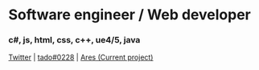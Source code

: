 # Software engineer / Web developer

### c#, js, html, css, c++, ue4/5, java

[Twitter](http://https://twitter.com/tadofrr/) | [tado#0228](http://discord.com/) | [Ares (Current project)](http://discord.com/invite/aresfn/)

